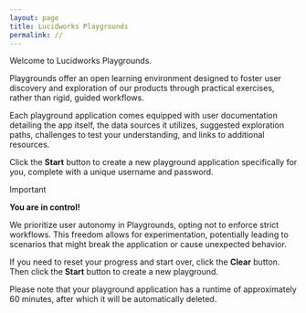 ```yaml
---
layout: page
title: Lucidworks Playgrounds
permalink: //
---
```


Welcome to Lucidworks Playgrounds. 

Playgrounds offer an open learning environment designed to foster user discovery and exploration of our products through practical exercises, rather than rigid, guided workflows.

Each playground application comes equipped with user documentation detailing the app itself, the data sources it utilizes, suggested exploration paths, challenges to test your understanding, and links to additional resources.

Click the **Start** button to create a new playground application specifically for you, complete with a unique username and password.

> [!IMPORTANT]
> **You are in control!**
> 
> We prioritize user autonomy in Playgrounds, opting not to enforce strict workflows. This freedom allows for experimentation, potentially leading to scenarios that might break the application or cause unexpected behavior.
>
> If you need to reset your progress and start over, click the **Clear** button. Then click the **Start** button to create a new playground. 

Please note that your playground application has a runtime of approximately 60 minutes, after which it will be automatically deleted.